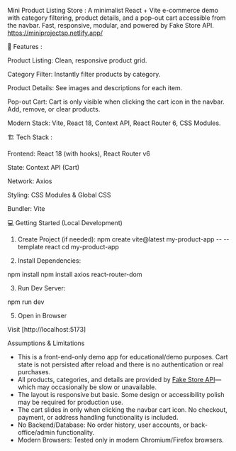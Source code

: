 Mini Product Listing Store :
A minimalist React + Vite e-commerce demo with category filtering, product details, and a pop-out cart accessible from the navbar. Fast, responsive, modular, and powered by Fake Store API.
https://miniprojectsp.netlify.app/

🚀 Features :

Product Listing: Clean, responsive product grid.

Category Filter: Instantly filter products by category.

Product Details: See images and descriptions for each item.

Pop-out Cart: Cart is only visible when clicking the cart icon in the navbar. Add, remove, or clear products.

Modern Stack: Vite, React 18, Context API, React Router 6, CSS Modules.


🏗️ Tech Stack :

Frontend: React 18 (with hooks), React Router v6

State: Context API (Cart)

Network: Axios

Styling: CSS Modules & Global CSS

Bundler: Vite

💻 Getting Started (Local Development)

1. Create Project (if needed):
npm create vite@latest my-product-app -- --template react
cd my-product-app

2. Install Dependencies:

npm install
npm install axios react-router-dom

3. Run Dev Server:

npm run dev

5. Open in Browser

Visit [http://localhost:5173]


Assumptions & Limitations

- This is a front-end-only demo app for educational/demo purposes. Cart state is not persisted after reload and there is no authentication or real purchases.
- All products, categories, and details are provided by [Fake Store API](https://fakestoreapi.com/)—which may occasionally be slow or unavailable.
- The layout is responsive but basic. Some design or accessibility polish may be required for production use.
- The cart slides in only when clicking the navbar cart icon. No checkout, payment, or address handling functionality is included.
- No Backend/Database: No order history, user accounts, or back-office/admin functionality.
- Modern Browsers: Tested only in modern Chromium/Firefox browsers.
